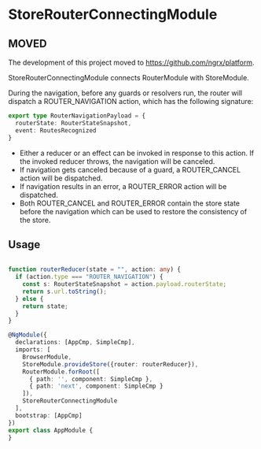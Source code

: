 # StoreRouterConnectingModule

## MOVED

The development of this project moved to https://github.com/ngrx/platform.


StoreRouterConnectingModule connects RouterModule with StoreModule.

During the navigation, before any guards or resolvers run, the router will dispatch a ROUTER_NAVIGATION action, which has the following signature:

```typescript
export type RouterNavigationPayload = {
  routerState: RouterStateSnapshot,
  event: RoutesRecognized
}
```

* Either a reducer or an effect can be invoked in response to this action. If the invoked reducer throws, the navigation will be canceled.
* If navigation gets canceled because of a guard, a ROUTER_CANCEL action will be dispatched.
* If navigation results in an error, a ROUTER_ERROR action will be dispatched.
* Both ROUTER_CANCEL and ROUTER_ERROR contain the store state before the navigation which can be used to restore the consistency of the store.

## Usage

```typescript

function routerReducer(state = "", action: any) {
  if (action.type === "ROUTER_NAVIGATION") {
    const s: RouterStateSnapshot = action.payload.routerState;
    return s.url.toString();
  } else {
    return state;
  }
}

@NgModule({
  declarations: [AppCmp, SimpleCmp],
  imports: [
    BrowserModule,
    StoreModule.provideStore({router: routerReducer}),
    RouterModule.forRoot([
      { path: '', component: SimpleCmp },
      { path: 'next', component: SimpleCmp }
    ]),
    StoreRouterConnectingModule
  ],
  bootstrap: [AppCmp]
})
export class AppModule {
}
```